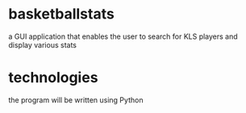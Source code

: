 # basketballstats
a GUI application that enables the user to search for KLS players and display various stats
# technologies
the program will be written using Python

